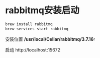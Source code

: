 # rabbitmq安装启动

```bash
brew install rabbitmq
brew services start rabbitmq
```

安装位置 **/usr/local/Cellar/rabbitmq/3.7.16:**

启动 http://localhost:15672

